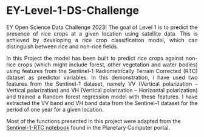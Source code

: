 # EY-Level-1-DS-Challenge

<p align="justify">EY Open Science Data Challenge 2023! The goal of Level 1 is to predict the presence of rice crops at a given location using satellite data. This is achieved by developing a rice crop classification model, which can distinguish between rice and non-rice fields. 
</p>

<p align="justify">In this Project the model has been built to predict rice crops against non-rice crops (which might include forest, other vegetation and water bodies) using features from the Sentinel-1 Radiometrically Terrain Corrected (RTC)  dataset as predictor variables. In this demonstration, i have used two features from the Sentinel-1 dataset, namely VV (Vertical polarization – Vertical polarization) and VH (Vertical polarization – Horizontal polarization) and trained a Random forest regression model with these features. I have extracted the VV band and VH band data from the Sentinel-1 dataset for the period of one year for a given location.

Most of the functions presented in this project were adapted from the <a href="https://planetarycomputer.microsoft.com/dataset/sentinel-1-rtc#Example-Notebook">Sentinel-1-RTC notebook</a> found in the Planetary Computer portal.</p>
    
